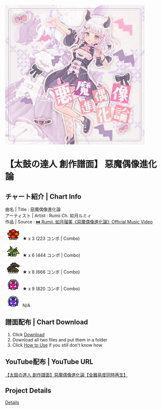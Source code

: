 ![惡魔偶像進化論](/images/Akuma_Aidoru_Shinkaron.jpg)
# 【太鼓の達人 創作譜面】 惡魔偶像進化論

## チャート紹介 | Chart Info 

曲名 | Title : 惡魔偶像進化論  
アーティスト | Artist : Rumii Ch. 如月ルミィ  
作品 | Source : [⧓ Rumii. 如月瑠美《惡魔偶像進化論》Official Music Video](https://youtu.be/T25QRbmUnvg)  

![Easy](/images/Easy.png) ★ x 3 (223 コンボ | Combo)  

![Normal](/images/Normal.png) ★ x 6 (444 コンボ | Combo)  

![Hard](/images/Hard.png) ★ x 8 (666 コンボ | Combo)  

![Oni](/images/Oni.png) ★ x 9 (820 コンボ | Combo)  

![Ura](/images/Ura.png) N/A  

## 譜面配布 | Chart Download

1. Click [Download](/download)
2. Download all two files and put them in a folder
3. Click [How to Use](details.md#How-to-Use) if you still don't know how

## YouTube配布 | YouTube URL

[【太鼓の達人 創作譜面】惡魔偶像進化論【全難易度同時再生】]()

## Project Details

[Details](details.md)
